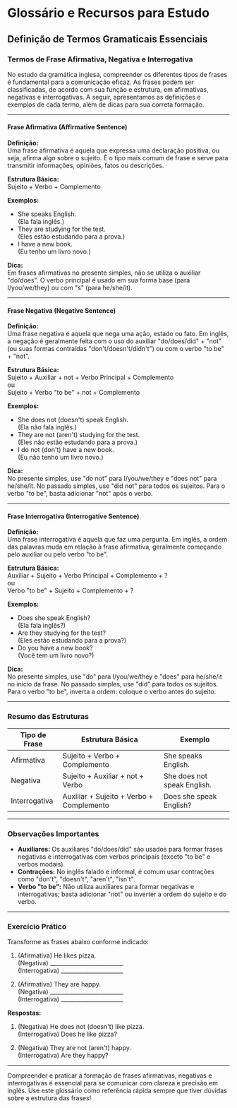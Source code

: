 
# Glossário e Recursos para Estudo

## Definição de Termos Gramaticais Essenciais

### Termos de Frase Afirmativa, Negativa e Interrogativa

No estudo da gramática inglesa, compreender os diferentes tipos de frases é fundamental para a comunicação eficaz. As frases podem ser classificadas, de acordo com sua função e estrutura, em afirmativas, negativas e interrogativas. A seguir, apresentamos as definições e exemplos de cada termo, além de dicas para sua correta formação.

---

#### **Frase Afirmativa (Affirmative Sentence)**

**Definição:**  
Uma frase afirmativa é aquela que expressa uma declaração positiva, ou seja, afirma algo sobre o sujeito. É o tipo mais comum de frase e serve para transmitir informações, opiniões, fatos ou descrições.

**Estrutura Básica:**  
Sujeito + Verbo + Complemento

**Exemplos:**
- She speaks English.  
  (Ela fala inglês.)
- They are studying for the test.  
  (Eles estão estudando para a prova.)
- I have a new book.  
  (Eu tenho um livro novo.)

**Dica:**  
Em frases afirmativas no presente simples, não se utiliza o auxiliar "do/does". O verbo principal é usado em sua forma base (para I/you/we/they) ou com "s" (para he/she/it).

---

#### **Frase Negativa (Negative Sentence)**

**Definição:**  
Uma frase negativa é aquela que nega uma ação, estado ou fato. Em inglês, a negação é geralmente feita com o uso do auxiliar "do/does/did" + "not" (ou suas formas contraídas "don't/doesn't/didn't") ou com o verbo "to be" + "not".

**Estrutura Básica:**  
Sujeito + Auxiliar + not + Verbo Principal + Complemento  
ou  
Sujeito + Verbo "to be" + not + Complemento

**Exemplos:**
- She does not (doesn't) speak English.  
  (Ela não fala inglês.)
- They are not (aren't) studying for the test.  
  (Eles não estão estudando para a prova.)
- I do not (don't) have a new book.  
  (Eu não tenho um livro novo.)

**Dica:**  
No presente simples, use "do not" para I/you/we/they e "does not" para he/she/it. No passado simples, use "did not" para todos os sujeitos. Para o verbo "to be", basta adicionar "not" após o verbo.

---

#### **Frase Interrogativa (Interrogative Sentence)**

**Definição:**  
Uma frase interrogativa é aquela que faz uma pergunta. Em inglês, a ordem das palavras muda em relação à frase afirmativa, geralmente começando pelo auxiliar ou pelo verbo "to be".

**Estrutura Básica:**  
Auxiliar + Sujeito + Verbo Principal + Complemento + ?  
ou  
Verbo "to be" + Sujeito + Complemento + ?

**Exemplos:**
- Does she speak English?  
  (Ela fala inglês?)
- Are they studying for the test?  
  (Eles estão estudando para a prova?)
- Do you have a new book?  
  (Você tem um livro novo?)

**Dica:**  
No presente simples, use "do" para I/you/we/they e "does" para he/she/it no início da frase. No passado simples, use "did" para todos os sujeitos. Para o verbo "to be", inverta a ordem: coloque o verbo antes do sujeito.

---

### **Resumo das Estruturas**

| Tipo de Frase    | Estrutura Básica                        | Exemplo                        |
|------------------|-----------------------------------------|-------------------------------|
| Afirmativa       | Sujeito + Verbo + Complemento           | She speaks English.           |
| Negativa         | Sujeito + Auxiliar + not + Verbo        | She does not speak English.   |
| Interrogativa    | Auxiliar + Sujeito + Verbo + Complemento| Does she speak English?       |

---

### **Observações Importantes**

- **Auxiliares:** Os auxiliares "do/does/did" são usados para formar frases negativas e interrogativas com verbos principais (exceto "to be" e verbos modais).
- **Contrações:** No inglês falado e informal, é comum usar contrações como "don't", "doesn't", "aren't", "isn't".
- **Verbo "to be":** Não utiliza auxiliares para formar negativas e interrogativas; basta adicionar "not" ou inverter a ordem do sujeito e do verbo.

---

### **Exercício Prático**

Transforme as frases abaixo conforme indicado:

1. (Afirmativa) He likes pizza.  
   (Negativa) __________________________  
   (Interrogativa) ______________________

2. (Afirmativa) They are happy.  
   (Negativa) __________________________  
   (Interrogativa) ______________________

**Respostas:**

1. (Negativa) He does not (doesn't) like pizza.  
   (Interrogativa) Does he like pizza?

2. (Negativa) They are not (aren't) happy.  
   (Interrogativa) Are they happy?

---

Compreender e praticar a formação de frases afirmativas, negativas e interrogativas é essencial para se comunicar com clareza e precisão em inglês. Use este glossário como referência rápida sempre que tiver dúvidas sobre a estrutura das frases!
```
